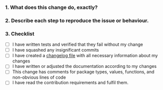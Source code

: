<!--
Thank you for contributing to the Shopware BoostDay! Please fill out this description template to help us to process your pull request.

Please make sure to fulfil our general contribution guideline (https://docs.shopware.com/en/shopware-platform-dev-en/contribution/contribution-guideline?category=shopware-platform-dev-en/contribution).

Do your changes need to be mentioned in the documentation?
Add notes on your change right now in the documentation files in /src/Docs/Resources and add them to the pull request as well. 

Important! Please make sure your PRs follows the following structure:
-My commit(s) look like this "next-XXXX/my-commit-massage" (next-xxxx is found in the title of the issue)
-My title looks something like this "NEXT-XXXX - Issue name" (You can use the same Title as in the issue you're dealing with)
-->


### 1. What does this change do, exactly?


### 2. Describe each step to reproduce the issue or behaviour.


### 3. Checklist

- [ ] I have written tests and verified that they fail without my change
- [ ] I have squashed any insignificant commits
- [ ] I have created a [changelog file](https://github.com/shopware/platform/blob/master/adr/2020-08-03-Implement-New-Changelog.md) with all necessary information about my changes
- [ ] I have written or adjusted the documentation according to my changes
- [ ] This change has comments for package types, values, functions, and non-obvious lines of code
- [ ] I have read the contribution requirements and fulfil them.
